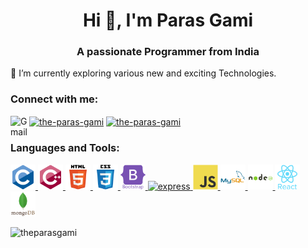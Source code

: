 <h1 align="center">Hi 👋, I'm Paras Gami</h1>
<h3 align="center">A passionate Programmer from India</h3>

🌱 I’m currently exploring various new and exciting Technologies.


<h3 align="left">Connect with me:</h3>
<p align="left">
<a target="_blank" href="https://mail.google.com/mail/?view=cm&fs=1&tf=1&to=20BCS151@iiitdmj.ac.in">
  <img align="left" alt="Gmail" width="30px" src="https://user-images.githubusercontent.com/86421345/176883717-d4d5cfd7-691f-4a66-b192-185f11c0d609.png"     />
</a>
<a href="https://twitter.com/gami_paras?lang=en" target="blank"><img align="center" src="https://raw.githubusercontent.com/rahuldkjain/github-profile-readme-generator/master/src/images/icons/Social/twitter.svg" alt="the-paras-gami" height="30" width="40" /></a>
<a href="https://www.linkedin.com/in/paras-gami-54719b1b8?lipi=urn%3Ali%3Apage%3Ad_flagship3_profile_view_base_contact_details%3BGwRDOzHFTLWIgp3pFOqTig%3D%3D" target="blank"><img align="center" src="https://raw.githubusercontent.com/rahuldkjain/github-profile-readme-generator/master/src/images/icons/Social/linked-in-alt.svg" alt="the-paras-gami" height="30" width="40" /></a>


<h3 align="left">Languages and Tools:</h3>
<p align="left">
  <a href="https://www.cprogramming.com/" target="_blank">  <img src="https://raw.githubusercontent.com/devicons/devicon/master/icons/c/c-original.svg" alt="c" width="40" height="40"/> </a> 
  <a href="https://www.w3schools.com/cpp/" target="_blank"> <img src="https://raw.githubusercontent.com/devicons/devicon/master/icons/cplusplus/cplusplus-original.svg" alt="cplusplus" width="40" height="40"/> </a> 
   <a href="https://www.w3.org/html/" target="_blank"> <img src="https://raw.githubusercontent.com/devicons/devicon/master/icons/html5/html5-original-wordmark.svg" alt="html5" width="40" height="40"/> </a> 
  <a href="https://www.w3schools.com/css/" target="_blank"><img src="https://raw.githubusercontent.com/devicons/devicon/master/icons/css3/css3-original-wordmark.svg" alt="css3" width="40" height="40"/> </a> 
   <a href="https://getbootstrap.com" target="_blank"> <img src="https://raw.githubusercontent.com/devicons/devicon/master/icons/bootstrap/bootstrap-plain-wordmark.svg" alt="bootstrap" width="40" height="40"/> </a>
  <a href="https://expressjs.com" target="_blank"><img src="https://www.edureka.co/blog/wp-content/uploads/2019/07/express-logo.png" alt="express" width="40" height="40"/> </a>
 <a href="https://developer.mozilla.org/en-US/docs/Web/JavaScript" target="_blank"> <img src="https://raw.githubusercontent.com/devicons/devicon/master/icons/javascript/javascript-original.svg" alt="javascript" width="40" height="40"/> </a>   
  <a href="https://www.mysql.com/" target="_blank"> <img src="https://raw.githubusercontent.com/devicons/devicon/master/icons/mysql/mysql-original-wordmark.svg" alt="mysql" width="40" height="40"/> </a>
  <a href="https://nodejs.org" target="_blank"> <img src="https://raw.githubusercontent.com/devicons/devicon/master/icons/nodejs/nodejs-original-wordmark.svg" alt="nodejs" width="40" height="40"/> </a> 
   <a href="https://reactjs.org" target="_blank"> <img src="https://raw.githubusercontent.com/devicons/devicon/master/icons/react/react-original-wordmark.svg" alt="react" width="40" height="40"/> </a> 
   <a href="https://mongodb.org" target="_blank"> <img src="https://raw.githubusercontent.com/devicons/devicon/master/icons/mongodb/mongodb-original-wordmark.svg" alt="mongo" width="40" height="40"/> </a> 
   
  
</p>


<p><img align="left" src="https://github-readme-stats.vercel.app/api/top-langs?username=theparasgami&theme=dark&show_icons=true&locale=en&layout=compact" alt="theparasgami" /></p>

<!--
<p>&nbsp;<img align="center" src="https://github-readme-stats.vercel.app/api?username=theparasgami&theme=dark&show_icons=true&locale=en" alt="theparasgami" /></p>
<img src="https://activity-graph.herokuapp.com/graph?username=theparasgami&theme=react-dark&bg_color=00000000&color=037bfc&line=037bfc&point=00000000&area=true&hide_border=true"> <br> -->
